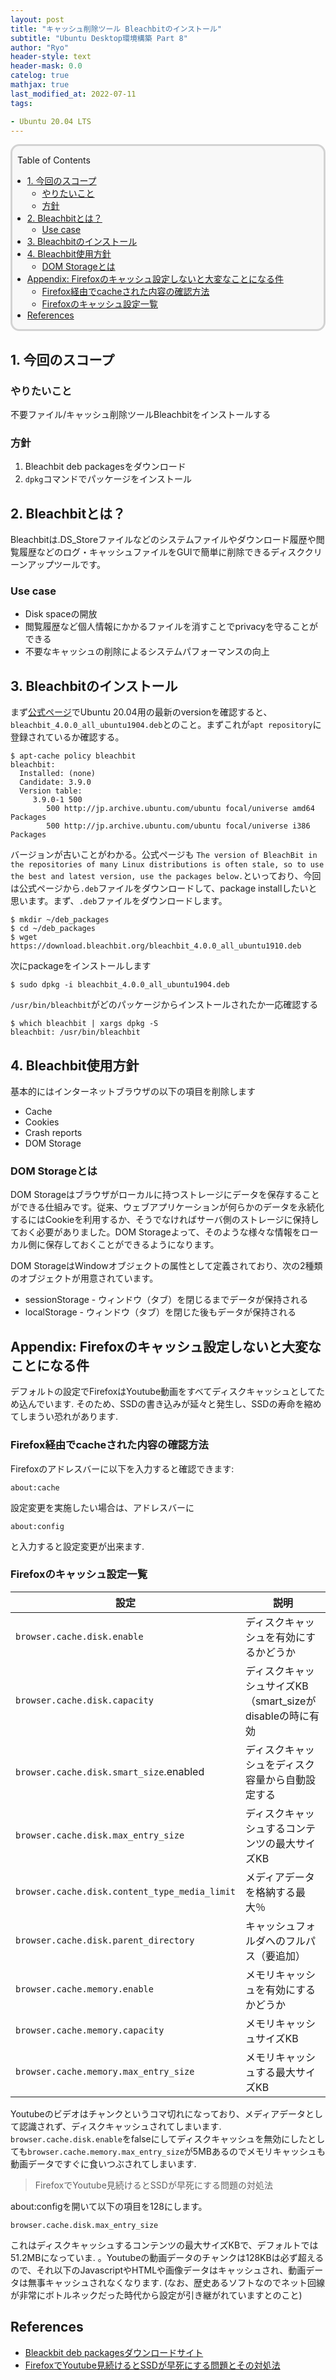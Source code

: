```yaml
---
layout: post
title: "キャッシュ削除ツール Bleachbitのインストール"
subtitle: "Ubuntu Desktop環境構築 Part 8"
author: "Ryo"
header-style: text
header-mask: 0.0
catelog: true
mathjax: true
last_modified_at: 2022-07-11
tags:

- Ubuntu 20.04 LTS
---
```


<div style='border-radius: 1em; border-style:solid; border-color:#D3D3D3; background-color:#F8F8F8'>
<p class="h4">&nbsp;&nbsp;Table of Contents</p>
<!-- START doctoc generated TOC please keep comment here to allow auto update -->
<!-- DON'T EDIT THIS SECTION, INSTEAD RE-RUN doctoc TO UPDATE -->

- [1. 今回のスコープ](#1-%E4%BB%8A%E5%9B%9E%E3%81%AE%E3%82%B9%E3%82%B3%E3%83%BC%E3%83%97)
  - [やりたいこと](#%E3%82%84%E3%82%8A%E3%81%9F%E3%81%84%E3%81%93%E3%81%A8)
  - [方針](#%E6%96%B9%E9%87%9D)
- [2. Bleachbitとは？](#2-bleachbit%E3%81%A8%E3%81%AF)
  - [Use case](#use-case)
- [3. Bleachbitのインストール](#3-bleachbit%E3%81%AE%E3%82%A4%E3%83%B3%E3%82%B9%E3%83%88%E3%83%BC%E3%83%AB)
- [4. Bleachbit使用方針](#4-bleachbit%E4%BD%BF%E7%94%A8%E6%96%B9%E9%87%9D)
  - [DOM Storageとは](#dom-storage%E3%81%A8%E3%81%AF)
- [Appendix: Firefoxのキャッシュ設定しないと大変なことになる件](#appendix-firefox%E3%81%AE%E3%82%AD%E3%83%A3%E3%83%83%E3%82%B7%E3%83%A5%E8%A8%AD%E5%AE%9A%E3%81%97%E3%81%AA%E3%81%84%E3%81%A8%E5%A4%A7%E5%A4%89%E3%81%AA%E3%81%93%E3%81%A8%E3%81%AB%E3%81%AA%E3%82%8B%E4%BB%B6)
  - [Firefox経由でcacheされた内容の確認方法](#firefox%E7%B5%8C%E7%94%B1%E3%81%A7cache%E3%81%95%E3%82%8C%E3%81%9F%E5%86%85%E5%AE%B9%E3%81%AE%E7%A2%BA%E8%AA%8D%E6%96%B9%E6%B3%95)
  - [Firefoxのキャッシュ設定一覧](#firefox%E3%81%AE%E3%82%AD%E3%83%A3%E3%83%83%E3%82%B7%E3%83%A5%E8%A8%AD%E5%AE%9A%E4%B8%80%E8%A6%A7)
- [References](#references)

<!-- END doctoc generated TOC please keep comment here to allow auto update -->

</div>


## 1. 今回のスコープ
### やりたいこと

不要ファイル/キャッシュ削除ツールBleachbitをインストールする

### 方針

1. Bleachbit deb packagesをダウンロード
2. `dpkg`コマンドでパッケージをインストール

## 2. Bleachbitとは？

Bleachbitは.DS_Storeファイルなどのシステムファイルやダウンロード履歴や閲覧履歴などのログ・キャッシュファイルをGUIで簡単に削除できるディスククリーンアップツールです。

### Use case

- Disk spaceの開放
- 閲覧履歴など個人情報にかかるファイルを消すことでprivacyを守ることができる
- 不要なキャッシュの削除によるシステムパフォーマンスの向上

## 3. Bleachbitのインストール

まず[公式ページ](https://www.bleachbit.org/download/linux)でUbuntu 20.04用の最新のversionを確認すると、`bleachbit_4.0.0_all_ubuntu1904.deb`とのこと。まずこれが`apt repository`に登録されているか確認する。

```
$ apt-cache policy bleachbit
bleachbit:
  Installed: (none)
  Candidate: 3.9.0
  Version table:
     3.9.0-1 500
        500 http://jp.archive.ubuntu.com/ubuntu focal/universe amd64 Packages
        500 http://jp.archive.ubuntu.com/ubuntu focal/universe i386 Packages
```

バージョンが古いことがわかる。公式ページも `The version of BleachBit in the repositories of many Linux distributions is often stale, so to use the best and latest version, use the packages below.`といっており、今回は公式ページから`.deb`ファイルをダウンロードして、package installしたいと思います。まず、`.deb`ファイルをダウンロードします。

```
$ mkdir ~/deb_packages
$ cd ~/deb_packages
$ wget https://download.bleachbit.org/bleachbit_4.0.0_all_ubuntu1910.deb
```

次にpackageをインストールします

```
$ sudo dpkg -i bleachbit_4.0.0_all_ubuntu1904.deb
```

`/usr/bin/bleachbit`がどのパッケージからインストールされたか一応確認する

```
$ which bleachbit | xargs dpkg -S
bleachbit: /usr/bin/bleachbit
```

## 4. Bleachbit使用方針

基本的にはインターネットブラウザの以下の項目を削除します

- Cache
- Cookies
- Crash reports
- DOM Storage

### DOM Storageとは

DOM Storageはブラウザがローカルに持つストレージにデータを保存することができる仕組みです。従来、ウェブアプリケーションが何らかのデータを永続化するにはCookieを利用するか、そうでなければサーバ側のストレージに保持しておく必要がありました。DOM Storageよって、そのような様々な情報をローカル側に保存しておくことができるようになります。

DOM StorageはWindowオブジェクトの属性として定義されており、次の2種類のオブジェクトが用意されています。

- sessionStorage - ウィンドウ（タブ）を閉じるまでデータが保持される
- localStorage - ウィンドウ（タブ）を閉じた後もデータが保持される


## Appendix: Firefoxのキャッシュ設定しないと大変なことになる件

デフォルトの設定でFirefoxはYoutube動画をすべてディスクキャッシュとしてため込んでいます. 
そのため、SSDの書き込みが延々と発生し、SSDの寿命を縮めてしまうい恐れがあります. 

### Firefox経由でcacheされた内容の確認方法

Firefoxのアドレスバーに以下を入力すると確認できます:

```
about:cache
```

設定変更を実施したい場合は、アドレスバーに

```
about:config
```

と入力すると設定変更が出来ます. 

### Firefoxのキャッシュ設定一覧

|設定 	|説明|
|---|---|
|`browser.cache.disk.enable` 	|ディスクキャッシュを有効にするかどうか|
|`browser.cache.disk.capacity` 	|ディスクキャッシュサイズKB（smart_sizeがdisableの時に有効|
|`browser.cache.disk.smart_size`.enabled 	|ディスクキャッシュをディスク容量から自動設定する|
|`browser.cache.disk.max_entry_size` 	|ディスクキャッシュするコンテンツの最大サイズKB|
|`browser.cache.disk.content_type_media_limit` 	|メディアデータを格納する最大％|
|`browser.cache.disk.parent_directory` 	|キャッシュフォルダへのフルパス（要追加）|
|`browser.cache.memory.enable` 	|メモリキャッシュを有効にするかどうか|
|`browser.cache.memory.capacity` 	|メモリキャッシュサイズKB|
|`browser.cache.memory.max_entry_size` 	|メモリキャッシュする最大サイズKB|

Youtubeのビデオはチャンクというコマ切れになっており、メディアデータとして認識されず、ディスクキャッシュされてしまいます.
`browser.cache.disk.enable`をfalseにしてディスクキャッシュを無効にしたとしても`browser.cache.memory.max_entry_size`が5MBあるのでメモリキャッシュも動画データですぐに食いつぶされてしまいます. 

> FirefoxでYoutube見続けるとSSDが早死にする問題の対処法

about:configを開いて以下の項目を128にします。

```
browser.cache.disk.max_entry_size
```

これはディスクキャッシュするコンテンツの最大サイズKBで、デフォルトでは51.2MBになっていま. 。Youtubeの動画データのチャンクは128KBは必ず超えるので、それ以下のJavascriptやHTMLや画像データはキャッシュされ、動画データは無事キャッシュされなくなります. (なお、歴史あるソフトなのでネット回線が非常にボトルネックだった時代から設定が引き継がれていますとのこと)


## References

- [Bleackbit deb packagesダウンロードサイト](https://www.bleachbit.org/download/linux)
- [FirefoxでYoutube見続けるとSSDが早死にする問題とその対処法](https://kanasys.com/tech/892)
